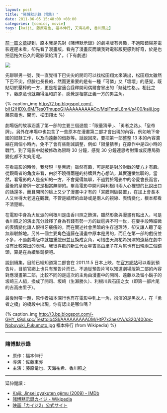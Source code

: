 ```yaml
--- 
layout: post
title: "賭博默示錄（電影）"
date: 2011-06-05 15:48:00 +08:00
categories: [comics, movie]
tags: [kaiji, 藤原竜也, 福本伸行, 天海祐希, 香川照之]
---
```


[前一篇文章](/blog/2011/06/kaiji-comics/)提到，原本我是先對《賭博默示錄》的劇場版有興趣，不過陰錯陽差電影遲遲未看，卻先看了漫畫版。看完了漫畫反而讓我對電影版更感到好奇，於是也把這拖欠已久的電影債給清了。（下有劇透）

![](http://2.bp.blogspot.com/-cHH4I-ARSR4/TesC6t5HJOI/AAAAAAAAAOI/8-vosY7HL5I/s320/Kaiji-Poster.jpg)

<!-- more -->

先聊聊男一號，我一直覺得下巴尖尖的開司可以找松田翔太來演出，松田翔太雖然下巴不尖，但臉也長長的，然而更重要的是有一種「可憐」又「壞壞」的感覺，既貼切於壓榨的一方，更是相當適合詮釋開司偶爾會冒出的「賭徒性格」。相比之下，藤原竜也就顯得溫和許多，感覺是相當正義一方的男主角。

{% caption_img http://2.bp.blogspot.com/-blH2iHDXu6M/Tes0TmuppGI/AAAAAAAAAOc/MqlFmqlL8m4/s400/kaiji.jpg 藤原竜也、開司、松田翔太 %}

 劇場版的故事涵蓋了第一部的主要三個遊戲：「限量猜拳」、「勇者之路」、「皇帝牌」，另外在串場中也包含了一些原本在漫畫第二部才會出現的內容，例如地下帝國的奴隸工作，以及向遠藤的借款等。話說回來，要把第一部整整 13 本的內容濃縮在兩個小時內，免不了會有些刪減調整，例如「限量猜拳」在原作中是四小時的戰鬥，到了電影中就被修改為限時 30 分鐘，感覺 30 分鐘連思考對策或反應局勢變化都不太夠用呢。

在看電影的時候，我發現「皇帝牌」雖然有趣，可是那是對於對戰的雙方才有趣。從觀局者的角度來看，由於不曉得兩邊的持牌與內心想法，其實還蠻無聊的。當然，看電影的人是全知的一方，不會覺得無聊，不過對於電影中的帝愛會長而言，最後的皇帝牌一定是相當無聊的。畢竟電影中開司與利根川兩人心裡想的比說出口的話還多，而且開司的臉上又少了漫畫中才有的「耳膜刺破裝置」，在加上會長本人又坐得大老遠在觀戰，不管是紙牌的血跡或是兩人的視線、表情變化，根本都看不清楚嘛。

在電影中身為大反派的利根川是由香川照之飾演，雖然形象與漫畫有點出入，可是香川照之的演出充分詮釋了身為有錢有勢一方的跋扈與不可一世，在耍手段時細微的表情變化讓人恨得牙癢癢的，而在闡述社會黑暗的生存道理時，卻又讓人聽了毫無辯駁餘地。另外一個主要角色遠藤在漫畫中原本是男的，而且在第一部的戲份並不多，不過劇場版中就加重戲份並且換成女角，可惜由天海祐希扮演的遠藤在劇中沒有比較突出的表現。我很喜歡的新生代女星吉高由里子在片尾也有出現兩三個鏡頭，算是在為續集鋪梗吧。

說到續集，目前已經知道第二部會在 2011.11.5 日本上映，在[官方網站](http://www.kaiji-movie.jp/)可以看到預告片，目前官網上也只有預告片而已，不過從預告片可以知道劇場版第二部的內容對應漫畫第二部，比較不同的是這次的主角由漫畫中的開司、遠藤以及留小鬍子的坂崎三人組，換成了開司、坂崎（生瀨勝久）、利根川與石田之女（即第一部片尾的吉高由里子）。

最後附帶一題，原作者福本深行也有在電影中軋上一角，扮演的是黑衣人，在「勇者之橋」的橋段中出現。你有認出是哪位嗎？

{% caption_img http://3.bp.blogspot.com/-GHY_k9xLspc/Testtoib4SI/AAAAAAAAAOM/HtP7x2aesYA/s320/400px-Nobuyuki_Fukumoto.jpg 福本伸行 (from Wikipedia) %}

----

### 賭博默示錄

- 原作：福本伸行
- 導演：佐藤東弥
- 主演：藤原竜也、天海祐希、香川照之

----

延伸閱讀：

- [Kaiji: Jinsei gyakuten gêmu (2009) - IMDb](http://www.imdb.com/title/tt1309449/)
- [賭博黙示録カイジ - Wikipedia](http://ja.wikipedia.org/wiki/%E8%B3%AD%E5%8D%9A%E9%BB%99%E7%A4%BA%E9%8C%B2%E3%82%AB%E3%82%A4%E3%82%B8#.E6.98.A0.E7.94.BB)
- [映画「カイジ2」公式サイト](http://www.kaiji-movie.jp/)
